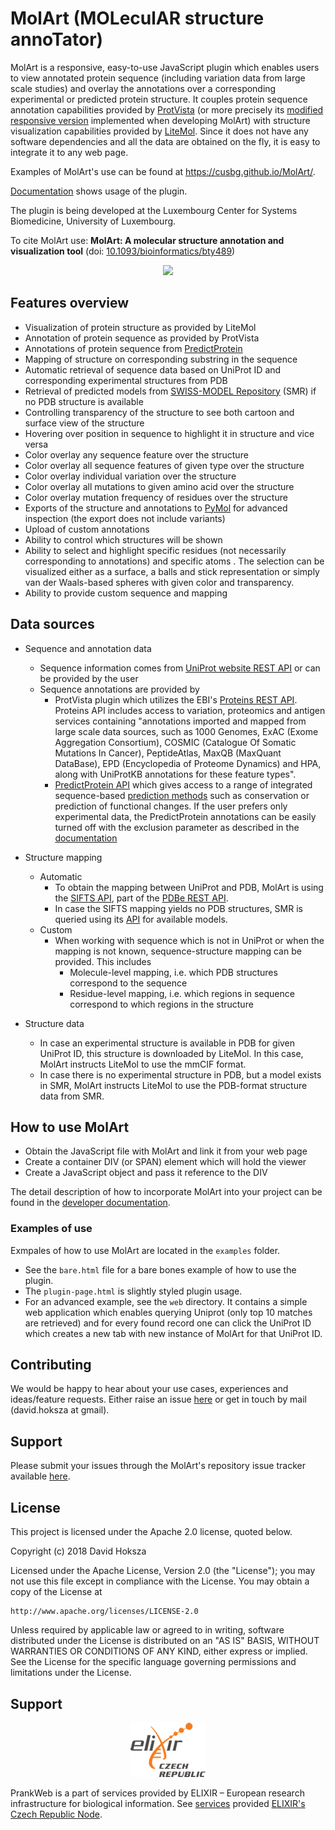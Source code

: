 # MolArt (MOLeculAR structure annoTator)

MolArt is a responsive, easy-to-use JavaScript plugin which enables users to
view annotated protein sequence (including variation data from large scale
studies) and overlay the annotations over a corresponding experimental
or predicted protein structure.
It couples protein sequence annotation capabilities provided by [ProtVista](https://github.com/ebi-uniprot/ProtVista)
 (or more precisely its [modified responsive version](https://github.com/davidhoksza/protvista) 
 implemented when developing MolArt) with structure visualization 
 capabilities provided by [LiteMol](https://github.com/dsehnal/LiteMol). 
 Since it does not have any software dependencies and all the data are obtained on the fly,
  it is easy to integrate it to any web page.

Examples of MolArt's use can be found at https://cusbg.github.io/MolArt/.

[Documentation](https://github.com/davidhoksza/MolArt/tree/master/docs) shows usage of the plugin.

The plugin is being developed at the Luxembourg Center for Systems Biomedicine, University of Luxembourg.

To cite MolArt use: **MolArt: A molecular structure annotation and visualization tool** (doi: [10.1093/bioinformatics/bty489](https://doi.org/10.1093/bioinformatics/bty489))


<div style="text-align:center">
    <img src="gitweb/teaser.png" style="width:400px;"/>
</div>


## Features overview

- Visualization of protein structure as provided by LiteMol
- Annotation of protein sequence as provided by ProtVista
- Annotations of protein sequence from [PredictProtein](https://en.wikipedia.org/wiki/Predictprotein) 
- Mapping of structure on corresponding substring in the sequence
- Automatic retrieval of sequence data based on UniProt ID and corresponding experimental structures from PDB
- Retrieval of predicted models from [SWISS-MODEL Repository](https://swissmodel.expasy.org/repository) (SMR) if 
no PDB structure is available
- Controlling transparency of the structure to see both cartoon and surface view of the structure
- Hovering over position in sequence to highlight it in structure and vice versa
- Color overlay any sequence feature over the structure
- Color overlay all sequence features of given type over the structure
- Color overlay individual variation over the structure
- Color overlay all mutations to given amino acid over the structure
- Color overlay mutation frequency of residues over the structure
- Exports of the structure and annotations to [PyMol](https://pymol.org/2/) for advanced inspection 
(the export does not include variants)
- Upload of custom annotations
- Ability to control which structures will be shown
- Ability to select and highlight specific residues (not necessarily corresponding to annotations) and specific atoms .
The selection can be visualized either as a surface, a balls and stick representation or simply van der 
Waals-based spheres with given color and transparency.
- Ability to provide custom sequence and mapping



## Data sources

- Sequence and annotation data
  - Sequence information comes from [UniProt website REST API](https://www.uniprot.org/help/api) or can be provided by the user
  - Sequence annotations are provided by 
    - ProtVista plugin which utilizes the EBI's 
  [Proteins REST API](https://www.ebi.ac.uk/proteins/api/doc/). 
  Proteins API includes access to variation, proteomics and antigen services containing 
  "annotations imported and mapped from large scale data sources, such as 1000 Genomes, 
  ExAC (Exome Aggregation Consortium), COSMIC (Catalogue Of Somatic Mutations In Cancer), 
  PeptideAtlas, MaxQB (MaxQuant DataBase), EPD (Encyclopedia of Proteome Dynamics) and HPA, 
  along with UniProtKB annotations for these feature types".
    - [PredictProtein API](https://en.wikipedia.org/wiki/Predictprotein) which gives access to a range
    of integrated sequence-based [prediction methods](https://www.predictprotein.org/about) such as
    conservation or prediction of functional changes. If the user prefers only experimental data, 
    the PredictProtein annotations can be easily turned off with the exclusion parameter as 
    described in the [documentation](https://github.com/davidhoksza/MolArt/tree/master/docs) 
  
- Structure mapping
    - Automatic
        - To obtain the mapping between UniProt and PDB, MolArt is using the [SIFTS API](https://www.ebi.ac.uk/pdbe/api/doc/sifts.html), part of the [PDBe REST API](http://www.ebi.ac.uk/pdbe/pdbe-rest-api).
        - In case the SIFTS mapping yields no PDB structures, SMR is queried using its [API](https://swissmodel.expasy.org/docs/repository_help#smr_api) for available models.
    - Custom
        - When working with sequence which is not in UniProt or when the mapping is not known, 
        sequence-structure mapping can be provided. This includes
            - Molecule-level mapping, i.e. which PDB structures correspond to the sequence
            - Residue-level mapping, i.e. which regions in sequence correspond to which regions in the structure

- Structure data
  - In case an experimental structure is available in PDB for given UniProt ID, this structure is downloaded by LiteMol. In this case, MolArt instructs LiteMol to use the mmCIF format.
  - In case there is no experimental structure in PDB, but a model exists in SMR, MolArt instructs LiteMol to use the PDB-format structure data from SMR.

## How to use MolArt

- Obtain the JavaScript file with MolArt and link it from your web page
- Create a container DIV (or SPAN) element which will hold the viewer
- Create a JavaScript object and pass it reference to the DIV

The detail description of how to incorporate MolArt into your project can be found in the [developer documentation](https://github.com/davidhoksza/MolArt/tree/master/docs).

### Examples of use
Exmpales of how to use MolArt are located in the ``examples`` folder.
- See the ``bare.html`` file for a bare bones example of how to use the plugin.
- The ``plugin-page.html`` is slightly styled plugin usage.
- For an advanced example, see the ``web`` directory. It contains a simple web application which enables querying Uniprot (only top 10 matches are retrieved) and for every found record one can click the UniProt ID which creates a new tab with new instance of MolArt for that UniProt ID.

## Contributing

We would be happy to hear about your use cases, experiences and ideas/feature requests. Either raise an issue [here](https://github.com/davidhoksza/MolArt/issues) or get in touch by mail (david.hoksza at gmail).

## Support

Please submit your issues through the MolArt's repository issue tracker available [here](https://github.com/davidhoksza/MolArt/issues).

## License

This project is licensed under the Apache 2.0 license, quoted below.

Copyright (c) 2018 David Hoksza

Licensed under the Apache License, Version 2.0 (the "License"); you may not use this file except in compliance with the License.
You may obtain a copy of the License at

    http://www.apache.org/licenses/LICENSE-2.0

Unless required by applicable law or agreed to in writing, software distributed under the License is distributed on an "AS IS" BASIS,
WITHOUT WARRANTIES OR CONDITIONS OF ANY KIND, either express or implied. See the License for the specific language governing permissions and limitations under the License.

## Support

<p align="center">
  <img src="img/logo-elixir.png" />
</p>

PrankWeb is a part of services provided by ELIXIR – European research infrastructure for biological information.
See [services](https://www.elixir-czech.cz/services) provided [ELIXIR's Czech Republic Node](https://www.elixir-czech.cz/).

